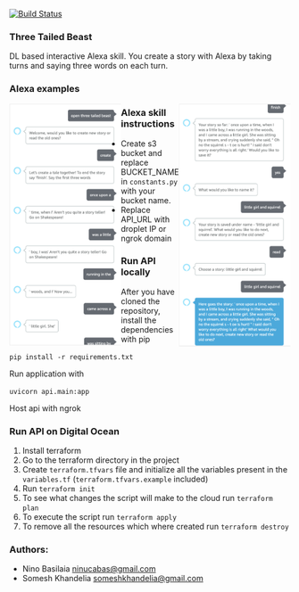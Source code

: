 [![Build Status](https://travis-ci.com/bassilevs/story-time.svg?token=bDqHruNgVxKBTS5Au7qq&branch=master)](https://travis-ci.com/bassilevs/story-time)

### Three Tailed Beast
DL based interactive Alexa skill. You create a story with Alexa by taking turns and saying three words on each turn.

### Alexa examples
<p float="left">
  <img align="left" width="200" height="auto" src="resources/alexa_example1.png">
  <img align="right" width="200" height="auto" src="resources/alexa_example2.png">
</p>


### Alexa skill instructions
* Create s3 bucket and replace BUCKET_NAME in `constants.py` with your bucket name.
* Replace API_URL with droplet IP or ngrok domain

### Run API locally
After you have cloned the repository, install the dependencies with pip

`pip install -r requirements.txt`

Run application with

`uvicorn api.main:app`

Host api with ngrok

### Run API on Digital Ocean
1. Install terraform 
2. Go to the terraform directory in the project
3. Create `terraform.tfvars` file and initialize all the variables present in the `variables.tf` (`terraform.tfvars.example` included)
4. Run `terraform init` 
5. To see what changes the script will make to the cloud run `terraform plan`
6. To execute the script run `terraform apply`
7. To remove all the resources which where created run `terraform destroy`

### Authors:
* Nino Basilaia ninucabas@gmail.com
* Somesh Khandelia  someshkhandelia@gmail.com
